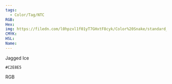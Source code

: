 ```yaml
---
tags:
  - Color/Tag/NTC
RGB:
Hex:
img: https://filedn.com/l0hpzxl1f01yT7GHxtF8cyk/Color%20Snake/standard_csv_to_svg//C2E8E5.svg
CMYK:
HSL:
Name:
---
```

Jagged Ice
```palette
#C2E8E5
```
RGB
